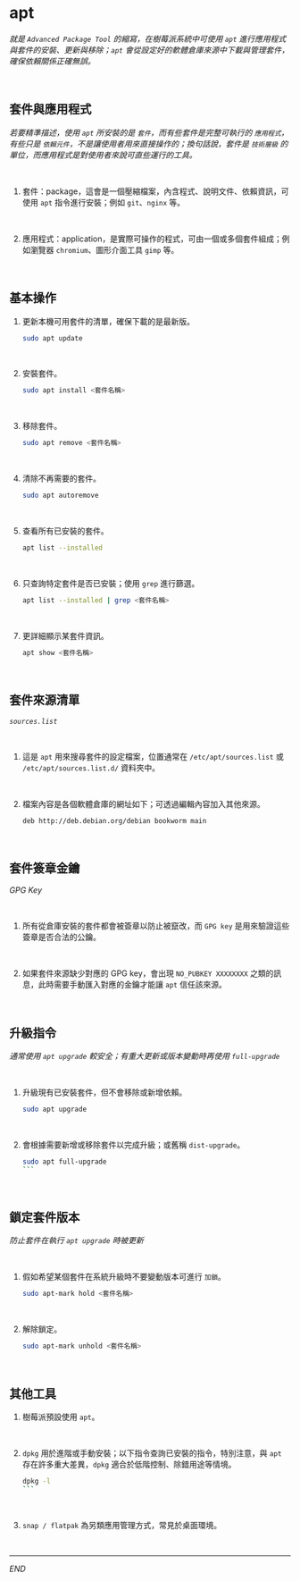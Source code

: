 # apt

_就是 `Advanced Package Tool` 的縮寫，在樹莓派系統中可使用 `apt` 進行應用程式與套件的安裝、更新與移除；`apt` 會從設定好的軟體倉庫來源中下載與管理套件，確保依賴關係正確無誤。_

<br>

## 套件與應用程式

_若要精準描述，使用 `apt` 所安裝的是 `套件`，而有些套件是完整可執行的 `應用程式`，有些只是 `依賴元件`，不是讓使用者用來直接操作的；換句話說，套件是 `技術層級` 的單位，而應用程式是對使用者來說可直些運行的工具。_

<br>

1. 套件：package，這會是一個壓縮檔案，內含程式、說明文件、依賴資訊，可使用 `apt` 指令進行安裝；例如 `git`、`nginx` 等。

<br>

2. 應用程式：application，是實際可操作的程式，可由一個或多個套件組成；例如瀏覽器 `chromium`、圖形介面工具 `gimp` 等。

<br>

## 基本操作

1. 更新本機可用套件的清單，確保下載的是最新版。

    ```bash
    sudo apt update
    ```

<br>

2. 安裝套件。

    ```bash
    sudo apt install <套件名稱>
    ```

<br>

3. 移除套件。

    ```bash
    sudo apt remove <套件名稱>
    ```

<br>

4. 清除不再需要的套件。

    ```bash
    sudo apt autoremove
    ```

<br>

5. 查看所有已安裝的套件。

    ```bash
    apt list --installed
    ```

<br>

6. 只查詢特定套件是否已安裝；使用 `grep` 進行篩選。

    ```bash
    apt list --installed | grep <套件名稱>
    ```

<br>

7. 更詳細顯示某套件資訊。

    ```bash
    apt show <套件名稱>
    ```

<br>

## 套件來源清單

_`sources.list`_

<br>

1. 這是 `apt` 用來搜尋套件的設定檔案，位置通常在 `/etc/apt/sources.list` 或 `/etc/apt/sources.list.d/` 資料夾中。

<br>

2. 檔案內容是各個軟體倉庫的網址如下；可透過編輯內容加入其他來源。

    ```bash
    deb http://deb.debian.org/debian bookworm main
    ```

<br>

## 套件簽章金鑰

_GPG Key_

<br>

1. 所有從倉庫安裝的套件都會被簽章以防止被竄改，而 `GPG key` 是用來驗證這些簽章是否合法的公鑰。

<br>

2. 如果套件來源缺少對應的 GPG key，會出現 `NO_PUBKEY XXXXXXXX` 之類的訊息，此時需要手動匯入對應的金鑰才能讓 `apt` 信任該來源。

<br>

## 升級指令

_通常使用 `apt upgrade` 較安全；有重大更新或版本變動時再使用 `full-upgrade`_

<br>

1. 升級現有已安裝套件，但不會移除或新增依賴。

    ```bash
    sudo apt upgrade
    ```

<br>

2. 會根據需要新增或移除套件以完成升級；或舊稱 `dist-upgrade`。

    ````bash
    sudo apt full-upgrade
    ```

<br>

## 鎖定套件版本

_防止套件在執行 `apt upgrade` 時被更新_

<br>

1. 假如希望某個套件在系統升級時不要變動版本可進行 `加鎖`。

    ```bash
    sudo apt-mark hold <套件名稱>
    ```

<br>

2. 解除鎖定。

    ```bash
    sudo apt-mark unhold <套件名稱>
    ```

<br>

## 其他工具

1. 樹莓派預設使用 `apt`。

<br>

2. `dpkg` 用於進階或手動安裝；以下指令查詢已安裝的指令，特別注意，與 `apt` 存在許多重大差異，`dpkg` 適合於低階控制、除錯用途等情境。

    ````bash
    dpkg -l
    ```

<br>

3. `snap / flatpak` 為另類應用管理方式，常見於桌面環境。

<br>

___

_END_